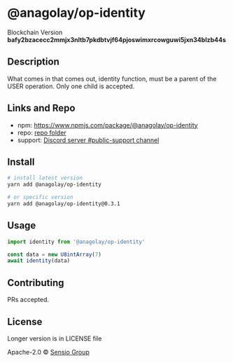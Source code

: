 # @anagolay/op-identity

Blockchain Version **bafy2bzacecc2mmjx3nltb7pkdbtvjf64pjoswimxrcowguwi5jxn34blzb44s**

## Description

What comes in that comes out, identity function, must be a parent of the USER operation. Only one child is accepted.

## Links and Repo

- npm: https://www.npmjs.com/package/@anagolay/op-identity
- repo: [repo folder](https://gitlab.com/anagolay/network-js-sdk/-/tree/master/operations/identity)
- support: [Discord server #public-support channel](https://discord.gg/RQ9g29y)

## Install

```sh
# install latest version
yarn add @anagolay/op-identity

# or specific version
yarn add @anagolay/op-identity@0.3.1
```

## Usage

```ts
import identity from '@anagolay/op-identity'

const data = new U8intArray(7)
await identity(data)
```

## Contributing

PRs accepted.

## License

Longer version is in LICENSE file

Apache-2.0 © [Sensio Group](https://sensio.group)

